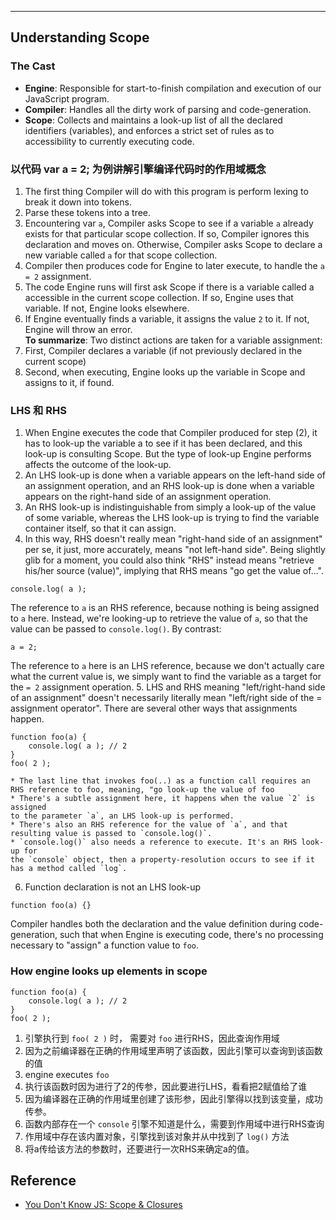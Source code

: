 

***
## Understanding Scope
### The Cast
* **Engine**: Responsible for start-to-finish compilation and execution of our JavaScript program.
* **Compiler**: Handles all the dirty work of parsing and code-generation.
* **Scope**: Collects and maintains a look-up list of all the declared identifiers (variables), and enforces a strict set of rules as to accessibility to currently executing code.

### 以代码 var a = 2; 为例讲解引擎编译代码时的作用域概念
1. The first thing Compiler will do with this program is perform lexing to break it down into tokens.
2. Parse these tokens into a tree.
3. Encountering var `a`, Compiler asks Scope to see if a variable `a` already exists for that particular scope collection. If so, Compiler ignores this declaration and moves on. Otherwise, Compiler asks Scope to declare a new variable called `a` for that scope collection.
4. Compiler then produces code for Engine to later execute, to handle the `a = 2` assignment.
5. The code Engine runs will first ask Scope if there is a variable called a accessible in the current scope collection. If so, Engine uses that variable. If
not, Engine looks elsewhere.
6. If Engine eventually finds a variable, it assigns the value `2` to it. If not, Engine will throw an error.  
**To summarize**: Two distinct actions are taken for a variable assignment:
1. First, Compiler declares a variable (if not previously declared in the current scope)
2. Second, when executing, Engine looks up the variable in Scope and assigns to
it, if found.

### LHS 和 RHS
1. When Engine executes the code that Compiler produced for step (2), it has to look-up the variable a to see if it has been declared, and this look-up is consulting Scope. But the type of look-up Engine performs affects the outcome of the look-up.
2. An LHS look-up is done when a variable appears on the left-hand side of an assignment operation, and an RHS look-up is done when a variable appears on the right-hand side of an assignment operation.
3. An RHS look-up is indistinguishable from simply a look-up of the value of some variable, whereas the LHS look-up is trying to find the variable container itself, so that it can assign.
4. In this way, RHS doesn't really mean "right-hand side of an assignment" per se, it just, more accurately, means "not left-hand side". Being slightly glib for a moment, you could also think "RHS" instead means "retrieve his/her source (value)", implying that RHS means "go get the value of...".
```
console.log( a );
```
The reference to `a` is an RHS reference, because nothing is being assigned to `a` here. Instead, we're looking-up to retrieve the value of `a`, so that the value
can be passed to `console.log()`.
By contrast:
```
a = 2;
```
The reference to `a` here is an LHS reference, because we don't actually care what the current value is, we simply want to find the variable as a target for the `= 2` assignment operation.
5. LHS and RHS meaning "left/right-hand side of an assignment" doesn't necessarily literally mean "left/right side of the = assignment operator". There are several other ways that assignments happen.
```
function foo(a) {
	console.log( a ); // 2
}
foo( 2 );
```
    * The last line that invokes foo(..) as a function call requires an RHS reference to foo, meaning, "go look-up the value of foo
    * There's a subtle assignment here, it happens when the value `2` is assigned
    to the parameter `a`, an LHS look-up is performed.
    * There's also an RHS reference for the value of `a`, and that resulting value is passed to `console.log()`.
    * `console.log()` also needs a reference to execute. It's an RHS look-up for
    the `console` object, then a property-resolution occurs to see if it has a method called `log`.
6. Function declaration is not an LHS look-up
```
function foo(a) {}
```
 Compiler handles both the declaration and the value definition during code-generation, such that when Engine is executing code, there's no processing necessary to "assign" a function value to `foo`.


### How engine looks up elements in scope
```
function foo(a) {
    console.log( a ); // 2
}
foo( 2 );
```
1. 引擎执行到 `foo( 2 )` 时， 需要对 `foo` 进行RHS，因此查询作用域
2. 因为之前编译器在正确的作用域里声明了该函数，因此引擎可以查询到该函数的值
3. engine executes `foo`
4. 执行该函数时因为进行了2的传参，因此要进行LHS，看看把2赋值给了谁
5. 因为编译器在正确的作用域里创建了该形参，因此引擎得以找到该变量，成功传参。
6. 函数内部存在一个 `console` 引擎不知道是什么，需要到作用域中进行RHS查询
7. 作用域中存在该内置对象，引擎找到该对象并从中找到了 `log()` 方法
8. 将a传给该方法的参数时，还要进行一次RHS来确定a的值。

## Reference
* [You Don't Know JS: Scope & Closures](https://github.com/getify/You-Dont-Know-JS/blob/master/scope%20%26%20closures/ch1.md)
